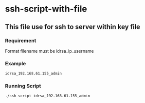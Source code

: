 # ssh-script-with-file
## This file use for ssh to server within key file

### Requirement
Format filename must be idrsa_ip_username 

### Example 
```bash
idrsa_192.168.61.155_admin
```

### Running Script
```bash
./ssh-script idrsa_192.168.61.155_admin
```
